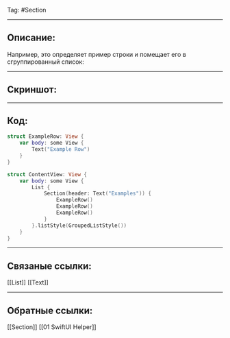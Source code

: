Tag: #Section 

---
## Описание:
Например, это определяет пример строки и помещает его в сгруппированный список:

---
## Скриншот:


---
## Код:

``` swift
struct ExampleRow: View {
    var body: some View {
        Text("Example Row")
    }
}

struct ContentView: View {
    var body: some View {
        List {
            Section(header: Text("Examples")) {
                ExampleRow()
                ExampleRow()
                ExampleRow()
            }
        }.listStyle(GroupedListStyle())
    }
}

```

---
## Связаные ссылки:
[[List]]
[[Text]]

---
## Обратные ссылки:
[[Section]]
[[01 SwiftUI Helper]]